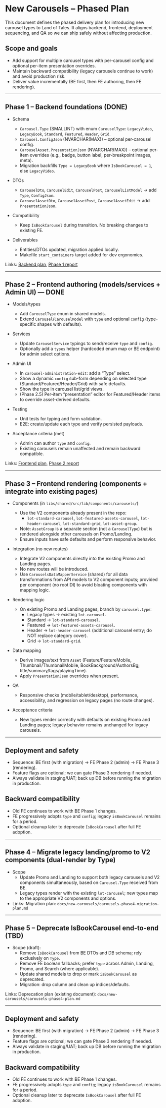 # New Carousels – Phased Plan

This document defines the phased delivery plan for introducing new carousel types to Land of Tales. It aligns backend, frontend, deployment sequencing, and QA so we can ship safely without affecting production.

## Scope and goals
- Add support for multiple carousel types with per-carousel config and optional per-item presentation overrides.
- Maintain backward compatibility (legacy carousels continue to work) and avoid production risk.
- Deliver value incrementally (BE first, then FE authoring, then FE rendering).

---

## Phase 1 – Backend foundations (DONE)

- Schema
  - `Carousel.Type` (SMALLINT) with enum `CarouselType`: `LegacyVideo`, `LegacyBook`, `Standard`, `Featured`, `Header`, `Grid`.
  - `Carousel.ConfigJson` (NVARCHAR(MAX)) – optional per-carousel config.
  - `CarouselAsset.PresentationJson` (NVARCHAR(MAX)) – optional per-item overrides (e.g., badge, button label, per-breakpoint images, meta).
  - Migration backfills `Type = LegacyBook` where `IsBookCarousel = 1`, else `LegacyVideo`.

- DTOs
  - `CarouselDto`, `CarouselEdit`, `CarouselPost`, `CarouselListModel` → add `Type`, `ConfigJson`.
  - `CarouselAssetDto`, `CarouselAssetPost`, `CarouselAssetEdit` → add `PresentationJson`.

- Compatibility
  - Keep `IsBookCarousel` during transition. No breaking changes to existing FE.

- Deliverables
  - Entities/DTOs updated, migration applied locally.
  - Makefile `start_containers` target added for dev ergonomics.

Links: [Backend plan](./carousels-be-plan.md), [Phase 1 report](./carousels-phase1-report.md)

---

## Phase 2 – Frontend authoring (models/services + Admin UI) — DONE

- Models/types
  - Add `CarouselType` enum in shared models.
  - Extend `Carousel`/`CarouselModel` with `type` and optional `config` (type-specific shapes with defaults).

- Services
  - Update `CarouselService` typings to send/receive `type` and `config`.
  - Optionally add a `types` helper (hardcoded enum map or BE endpoint) for admin select options.

- Admin UI
  - In `carousel-administration-edit`: add a “Type” select.
  - Show a dynamic `config` sub-form depending on selected type (Standard/Featured/Header/Grid) with safe defaults.
  - Show the type in carousel list/grid views.
  - (Phase 2.5) Per-item “presentation” editor for Featured/Header items to override asset-derived defaults.

- Testing
  - Unit tests for typing and form validation.
  - E2E: create/update each type and verify persisted payloads.

- Acceptance criteria (met)
  - Admin can author `type` and `config`.
  - Existing carousels remain unaffected and remain backward compatible.

Links: [Frontend plan](./new-carousels-fe-plan.md), [Phase 2 report](./carousels-phase2-report.md)

---

## Phase 3 – Frontend rendering (components + integrate into existing pages)

 - Components (in `libs/shared/src/lib/components/carousels/`)
   - Use the V2 components already present in the repo:
     - `lot-standard-carousel`, `lot-featured-assets-carousel`, `lot-header-carousel`, `lot-standard-grid`, `lot-asset-group`.
   - Note: `AssetGroup` is a separate section (not a `CarouselType`) but is rendered alongside other carousels on Promo/Landing.
   - Ensure inputs have safe defaults and perform responsive behavior.

 - Integration (no new routes)
   - Integrate V2 components directly into the existing Promo and Landing pages.
   - No new routes will be introduced.
   - Use `CarouselsDataMapperService` (shared) for all data transformations from API models to V2 component inputs; provided per component (no root DI) to avoid bloating components with mapping logic.

 - Rendering logic
   - On existing Promo and Landing pages, branch by `carousel.type`:
     - Legacy types → existing `lot-carousel`.
     - Standard → `lot-standard-carousel`.
     - Featured → `lot-featured-assets-carousel`.
     - Header → `lot-header-carousel` (additional carousel entry; do NOT replace category cover).
     - Grid → `lot-standard-grid`.

- Data mapping
  - Derive images/text from `Asset` (Feature/FeatureMobile, Thumbnail/ThumbnailMobile, BookBackground/AuthorsBg; title/summary/tags/playingTime).
  - Apply `PresentationJson` overrides when present.

 - QA
   - Responsive checks (mobile/tablet/desktop), performance, accessibility, and regression on legacy pages (no route changes).

 - Acceptance criteria
   - New types render correctly with defaults on existing Promo and Landing pages; legacy behavior remains unchanged for legacy carousels.

---

## Deployment and safety
- Sequence: BE first (with migration) → FE Phase 2 (admin) → FE Phase 3 (rendering).
- Feature flags are optional; we can gate Phase 3 rendering if needed.
- Always validate in staging/UAT; back up DB before running the migration in production.

## Backward compatibility
- Old FE continues to work with BE Phase 1 changes.
- FE progressively adopts `type` and `config`; legacy `isBookCarousel` remains for a period.
- Optional cleanup later to deprecate `IsBookCarousel` after full FE adoption.

---

## Phase 4 – Migrate legacy landing/promo to V2 components (dual-render by Type)

- Scope
  - Update Promo and Landing to support both legacy carousels and V2 components simultaneously, based on `Carousel.Type` received from BE.
  - Legacy types render with the existing `lot-carousel`; new types map to the appropriate V2 components and options.
- Links: Migration plan: `docs/new-carousels/carousels-phase4-migration-plan.md`

---

## Phase 5 – Deprecate IsBookCarousel end-to-end (TBD)

- Scope (draft):
  - Remove `IsBookCarousel` from BE DTOs and DB schema; rely exclusively on `Type`.
  - Remove FE boolean fallbacks; prefer `type` across Admin, Landing, Promo, and Search (where applicable).
  - Update shared models to drop or mark `isBookCarousel` as deprecated.
  - Migration: drop column and clean up indices/defaults.

Links: Deprecation plan (existing document): `docs/new-carousels/carousels-phase4-plan.md`

---

## Deployment and safety
- Sequence: BE first (with migration) → FE Phase 2 (admin) → FE Phase 3 (rendering).
- Feature flags are optional; we can gate Phase 3 rendering if needed.
- Always validate in staging/UAT; back up DB before running the migration in production.

## Backward compatibility
- Old FE continues to work with BE Phase 1 changes.
- FE progressively adopts `type` and `config`; legacy `isBookCarousel` remains for a period.
- Optional cleanup later to deprecate `IsBookCarousel` after full FE adoption.

